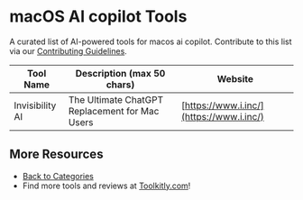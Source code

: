 # macOS AI copilot Tools

A curated list of AI-powered tools for macos ai copilot. Contribute to this list via our [Contributing Guidelines](../CONTRIBUTING.md).

| Tool Name | Description (max 50 chars) | Website |
|-----------|----------------------------|---------|
| Invisibility AI | The Ultimate ChatGPT Replacement for Mac Users | [https://www.i.inc/](https://www.i.inc/) |

## More Resources
- [Back to Categories](https://github.com/ToolkitlyAI/awesome-ai-tools/blob/master/README.md)
- Find more tools and reviews at [Toolkitly.com](https://toolkitly.com)!

